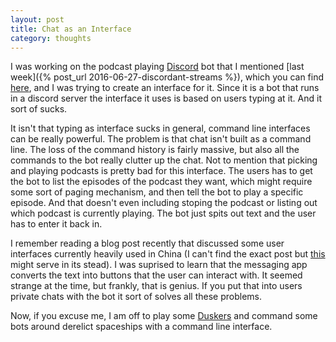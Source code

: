 ```yaml
---
layout: post
title: Chat as an Interface
category: thoughts
---
```


I was working on the podcast playing [Discord](https://discordapp.com) bot that I mentioned [last week]({% post_url 2016-06-27-discordant-streams %}), which you can find [here](https://github.com/AlexanderLindsay/PodcastPlayerBot), and I was trying to create an interface for it. Since it is a bot that runs in a discord server the interface it uses is based on users typing at it. And it sort of sucks.

It isn't that typing as interface sucks in general, command line interfaces can be really powerful. The problem is that chat isn't built as a command line. The loss of the command history is fairly massive, but also all the commands to the bot really clutter up the chat. Not to mention that picking and playing podcasts is pretty bad for this interface. The users has to get the bot to list the episodes of the podcast they want, which might require some sort of paging mechanism, and then tell the bot to play a specific episode. And that doesn't even including stoping the podcast or listing out which podcast is currently playing. The bot just spits out text and the user has to enter it back in.

I remember reading a blog post recently that discussed some user interfaces currently heavily used in China (I can't find the exact post but [this](http://dangrover.com/blog/2014/12/01/chinese-mobile-app-ui-trends.html#chatasui) might serve in its stead). I was suprised to learn that the messaging app converts the text into buttons that the user can interact with. It seemed strange at the time, but frankly, that is genius. If you put that into users private chats with the bot it sort of solves all these problems.

Now, if you excuse me, I am off to play some [Duskers](http://duskers.misfits-attic.com/) and command some bots around derelict spaceships with a command line interface.